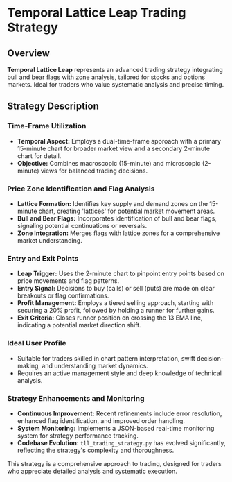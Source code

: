 # Temporal Lattice Leap Trading Strategy

## Overview
**Temporal Lattice Leap** represents an advanced trading strategy integrating bull and bear flags with zone analysis, tailored for stocks and options markets. Ideal for traders who value systematic analysis and precise timing.

## Strategy Description

### Time-Frame Utilization
- **Temporal Aspect:** Employs a dual-time-frame approach with a primary 15-minute chart for broader market view and a secondary 2-minute chart for detail.
- **Objective:** Combines macroscopic (15-minute) and microscopic (2-minute) views for balanced trading decisions.

### Price Zone Identification and Flag Analysis
- **Lattice Formation:** Identifies key supply and demand zones on the 15-minute chart, creating 'lattices' for potential market movement areas.
- **Bull and Bear Flags:** Incorporates identification of bull and bear flags, signaling potential continuations or reversals.
- **Zone Integration:** Merges flags with lattice zones for a comprehensive market understanding.

### Entry and Exit Points
- **Leap Trigger:** Uses the 2-minute chart to pinpoint entry points based on price movements and flag patterns.
- **Entry Signal:** Decisions to buy (calls) or sell (puts) are made on clear breakouts or flag confirmations.
- **Profit Management:** Employs a tiered selling approach, starting with securing a 20% profit, followed by holding a runner for further gains.
- **Exit Criteria:** Closes runner position on crossing the 13 EMA line, indicating a potential market direction shift.

### Ideal User Profile
- Suitable for traders skilled in chart pattern interpretation, swift decision-making, and understanding market dynamics.
- Requires an active management style and deep knowledge of technical analysis.

### Strategy Enhancements and Monitoring
- **Continuous Improvement:** Recent refinements include error resolution, enhanced flag identification, and improved order handling.
- **System Monitoring:** Implements a JSON-based real-time monitoring system for strategy performance tracking.
- **Codebase Evolution:** `tll_trading_strategy.py` has evolved significantly, reflecting the strategy's complexity and thoroughness.

This strategy is a comprehensive approach to trading, designed for traders who appreciate detailed analysis and systematic execution.

